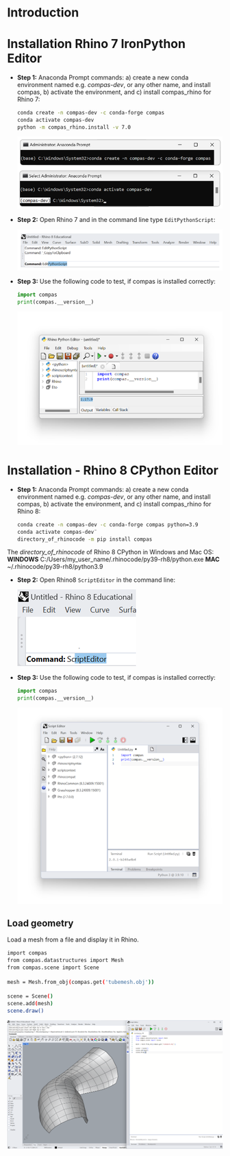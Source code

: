# Introduction

# Installation Rhino 7 IronPython Editor

- **Step 1:** Anaconda Prompt commands: a) create a new conda environment named e.g. *compas-dev*, or any other name, and install compas, b) activate the environment, and c) install compas_rhino for Rhino 7:

    ```bash
    conda create -n compas-dev -c conda-forge compas
    conda activate compas-dev
    python -m compas_rhino.install -v 7.0
    ```

    ![Conda Environment](conda_environment.png)

- **Step 2:** Open Rhino 7 and in the command line type ```EditPythonScript```:

    ![edit_python_script](edit_python_script.png) 

- **Step 3:** Use the following code to test, if compas is installed correctly:

    ```python
    import compas
    print(compas.__version__)
    ```

    ![edit_python_script_version_check](edit_python_script_version_check.png)


# Installation - Rhino 8 CPython Editor

- **Step 1:** Anaconda Prompt commands: a) create a new conda environment named e.g. *compas-dev*, or any other name, and install compas, b) activate the environment, and c) install compas_rhino for Rhino 8:

    ```bash
    conda create -n compas-dev -c conda-forge compas python=3.9
    conda activate compas-dev¨
    directory_of_rhinocode -m pip install compas
    ```

The *directory_of_rhinocode* of Rhino 8 CPython in Windows and Mac OS:
**WINDOWS** C:/Users/my_user_name/.rhinocode/py39-rh8/python.exe
**MAC** ~/.rhinocode/py39-rh8/python3.9

- **Step 2:** Open Rhino8 ```ScriptEditor``` in the command line:

    ![script_editor](script_editor.png) 

- **Step 3:** Use the following code to test, if compas is installed correctly:

    ```python
    import compas
    print(compas.__version__)
    ```

    ![script_editor_version_check](script_editor_version_check.png)


## Load geometry

Load a mesh from a file and display it in Rhino.


```bash
import compas
from compas.datastructures import Mesh
from compas.scene import Scene

mesh = Mesh.from_obj(compas.get('tubemesh.obj'))

scene = Scene()
scene.add(mesh)
scene.draw()
```

![rhino8](rhino8.png)
